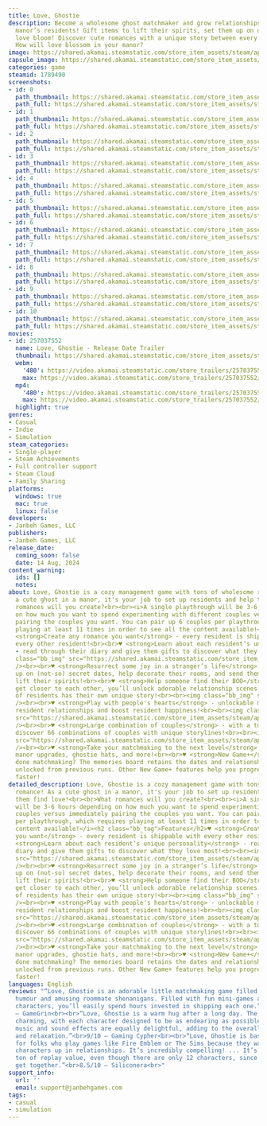 ```yaml
---
title: Love, Ghostie
description: Become a wholesome ghost matchmaker and grow relationships between the
  manor’s residents! Gift items to lift their spirits, set them up on dates, and watch
  love bloom! Discover cute romances with a unique story between every pair of residents!
  How will love blossom in your manor?
image: https://shared.akamai.steamstatic.com/store_item_assets/steam/apps/1789490/header.jpg?t=1732908962
capsule_image: https://shared.akamai.steamstatic.com/store_item_assets/steam/apps/1789490/capsule_231x87.jpg?t=1732908962
categories: game
steamid: 1789490
screenshots:
- id: 0
  path_thumbnail: https://shared.akamai.steamstatic.com/store_item_assets/steam/apps/1789490/ss_14aa3c6339419e7d108e969ad54667a2e4d34d58.600x338.jpg?t=1732908962
  path_full: https://shared.akamai.steamstatic.com/store_item_assets/steam/apps/1789490/ss_14aa3c6339419e7d108e969ad54667a2e4d34d58.1920x1080.jpg?t=1732908962
- id: 1
  path_thumbnail: https://shared.akamai.steamstatic.com/store_item_assets/steam/apps/1789490/ss_63a5074a76bf01e181f18b0f08add4190cdaca98.600x338.jpg?t=1732908962
  path_full: https://shared.akamai.steamstatic.com/store_item_assets/steam/apps/1789490/ss_63a5074a76bf01e181f18b0f08add4190cdaca98.1920x1080.jpg?t=1732908962
- id: 2
  path_thumbnail: https://shared.akamai.steamstatic.com/store_item_assets/steam/apps/1789490/ss_39dcf22ad61b8f76557bd18ee96c532c4fc64a51.600x338.jpg?t=1732908962
  path_full: https://shared.akamai.steamstatic.com/store_item_assets/steam/apps/1789490/ss_39dcf22ad61b8f76557bd18ee96c532c4fc64a51.1920x1080.jpg?t=1732908962
- id: 3
  path_thumbnail: https://shared.akamai.steamstatic.com/store_item_assets/steam/apps/1789490/ss_16632262c62c3c5010d6f17e0b2cec72614acd24.600x338.jpg?t=1732908962
  path_full: https://shared.akamai.steamstatic.com/store_item_assets/steam/apps/1789490/ss_16632262c62c3c5010d6f17e0b2cec72614acd24.1920x1080.jpg?t=1732908962
- id: 4
  path_thumbnail: https://shared.akamai.steamstatic.com/store_item_assets/steam/apps/1789490/ss_de6a2bf0ce626e57a85eb647e02a633fd00d8565.600x338.jpg?t=1732908962
  path_full: https://shared.akamai.steamstatic.com/store_item_assets/steam/apps/1789490/ss_de6a2bf0ce626e57a85eb647e02a633fd00d8565.1920x1080.jpg?t=1732908962
- id: 5
  path_thumbnail: https://shared.akamai.steamstatic.com/store_item_assets/steam/apps/1789490/ss_2509d7b7dfa18ce0081379dcb7891696badc1764.600x338.jpg?t=1732908962
  path_full: https://shared.akamai.steamstatic.com/store_item_assets/steam/apps/1789490/ss_2509d7b7dfa18ce0081379dcb7891696badc1764.1920x1080.jpg?t=1732908962
- id: 6
  path_thumbnail: https://shared.akamai.steamstatic.com/store_item_assets/steam/apps/1789490/ss_defc20bea3d098605bc1ed7437b3c00fc158ed83.600x338.jpg?t=1732908962
  path_full: https://shared.akamai.steamstatic.com/store_item_assets/steam/apps/1789490/ss_defc20bea3d098605bc1ed7437b3c00fc158ed83.1920x1080.jpg?t=1732908962
- id: 7
  path_thumbnail: https://shared.akamai.steamstatic.com/store_item_assets/steam/apps/1789490/ss_02180b392503b1bee3bbfca540a48d3c87a9e3a1.600x338.jpg?t=1732908962
  path_full: https://shared.akamai.steamstatic.com/store_item_assets/steam/apps/1789490/ss_02180b392503b1bee3bbfca540a48d3c87a9e3a1.1920x1080.jpg?t=1732908962
- id: 8
  path_thumbnail: https://shared.akamai.steamstatic.com/store_item_assets/steam/apps/1789490/ss_f745619b7bdbb05e5a872b4cbe134d1332748690.600x338.jpg?t=1732908962
  path_full: https://shared.akamai.steamstatic.com/store_item_assets/steam/apps/1789490/ss_f745619b7bdbb05e5a872b4cbe134d1332748690.1920x1080.jpg?t=1732908962
- id: 9
  path_thumbnail: https://shared.akamai.steamstatic.com/store_item_assets/steam/apps/1789490/ss_1f87a9b5588feed8045b0151c4c43416f28c6058.600x338.jpg?t=1732908962
  path_full: https://shared.akamai.steamstatic.com/store_item_assets/steam/apps/1789490/ss_1f87a9b5588feed8045b0151c4c43416f28c6058.1920x1080.jpg?t=1732908962
- id: 10
  path_thumbnail: https://shared.akamai.steamstatic.com/store_item_assets/steam/apps/1789490/ss_87c27c304ff3127d0628f911f6abd66a79b7f397.600x338.jpg?t=1732908962
  path_full: https://shared.akamai.steamstatic.com/store_item_assets/steam/apps/1789490/ss_87c27c304ff3127d0628f911f6abd66a79b7f397.1920x1080.jpg?t=1732908962
movies:
- id: 257037552
  name: Love, Ghostie - Release Date Trailer
  thumbnail: https://shared.akamai.steamstatic.com/store_item_assets/steam/apps/257037552/movie.293x165.jpg?t=1721054739
  webm:
    '480': https://video.akamai.steamstatic.com/store_trailers/257037552/movie480_vp9.webm?t=1721054739
    max: https://video.akamai.steamstatic.com/store_trailers/257037552/movie_max_vp9.webm?t=1721054739
  mp4:
    '480': https://video.akamai.steamstatic.com/store_trailers/257037552/movie480.mp4?t=1721054739
    max: https://video.akamai.steamstatic.com/store_trailers/257037552/movie_max.mp4?t=1721054739
  highlight: true
genres:
- Casual
- Indie
- Simulation
steam_categories:
- Single-player
- Steam Achievements
- Full controller support
- Steam Cloud
- Family Sharing
platforms:
  windows: true
  mac: true
  linux: false
developers:
- Janbeh Games, LLC
publishers:
- Janbeh Games, LLC
release_date:
  coming_soon: false
  date: 14 Aug, 2024
content_warning:
  ids: []
  notes:
about: Love, Ghostie is a cozy management game with tons of wholesome romance! As
  a cute ghost in a manor, it's your job to set up residents and help them find love!<br><br>What
  romances will you create?<br><br><i>A single playthrough will be 3-6 hours depending
  on how much you want to spend experimenting with different couples versus immediately
  pairing the couples you want. You can pair up 6 couples per playthrough, which requires
  playing at least 11 times in order to see all the content available!</i><h2 class="bb_tag">Features</h2>♥
  <strong>Create any romance you want</strong> - every resident is shippable with
  every other resident!<br><br>♥ <strong>Learn about each resident’s unique personality</strong>
  - read through their diary and give them gifts to discover what they love most!<br><br><img
  class="bb_img" src="https://shared.akamai.steamstatic.com/store_item_assets/steam/apps/1789490/extras/gifting_v4.gif?t=1732908962"
  /><br><br>♥ <strong>Resurrect some joy in a stranger’s life</strong> - set residents
  up on (not-so) secret dates, help decorate their rooms, and send them on tasks to
  lift their spirits!<br><br>♥ <strong>Help someone find their BOO</strong> - as residents
  get closer to each other, you’ll unlock adorable relationship scenes. Every pair
  of residents has their own unique story!<br><br><img class="bb_img" src="https://shared.akamai.steamstatic.com/store_item_assets/steam/apps/1789490/extras/Gerard_Calathea_Woe.gif?t=1732908962"
  /><br><br>♥ <strong>Play with people's hearts</strong> - unlockable minigames deepen
  resident relationships and boost resident happiness!<br><br><img class="bb_img"
  src="https://shared.akamai.steamstatic.com/store_item_assets/steam/apps/1789490/extras/matchmaking_minigame.gif?t=1732908962"
  /><br><br>♥ <strong>Large combination of couples</strong> - with a total of 12 residents,
  discover 66 combinations of couples with unique storylines!<br><br><img class="bb_img"
  src="https://shared.akamai.steamstatic.com/store_item_assets/steam/apps/1789490/extras/couples_square.gif?t=1732908962"
  /><br><br>♥ <strong>Take your matchmaking to the next level</strong> - unlock minigames,
  manor upgrades, ghostie hats, and more!<br><br>♥ <strong>New Game+</strong> - not
  done matchmaking? The memories board retains the dates and relationship talks you’ve
  unlocked from previous runs. Other New Game+ features help you progress relationships
  faster!
detailed_description: Love, Ghostie is a cozy management game with tons of wholesome
  romance! As a cute ghost in a manor, it's your job to set up residents and help
  them find love!<br><br>What romances will you create?<br><br><i>A single playthrough
  will be 3-6 hours depending on how much you want to spend experimenting with different
  couples versus immediately pairing the couples you want. You can pair up 6 couples
  per playthrough, which requires playing at least 11 times in order to see all the
  content available!</i><h2 class="bb_tag">Features</h2>♥ <strong>Create any romance
  you want</strong> - every resident is shippable with every other resident!<br><br>♥
  <strong>Learn about each resident’s unique personality</strong> - read through their
  diary and give them gifts to discover what they love most!<br><br><img class="bb_img"
  src="https://shared.akamai.steamstatic.com/store_item_assets/steam/apps/1789490/extras/gifting_v4.gif?t=1732908962"
  /><br><br>♥ <strong>Resurrect some joy in a stranger’s life</strong> - set residents
  up on (not-so) secret dates, help decorate their rooms, and send them on tasks to
  lift their spirits!<br><br>♥ <strong>Help someone find their BOO</strong> - as residents
  get closer to each other, you’ll unlock adorable relationship scenes. Every pair
  of residents has their own unique story!<br><br><img class="bb_img" src="https://shared.akamai.steamstatic.com/store_item_assets/steam/apps/1789490/extras/Gerard_Calathea_Woe.gif?t=1732908962"
  /><br><br>♥ <strong>Play with people's hearts</strong> - unlockable minigames deepen
  resident relationships and boost resident happiness!<br><br><img class="bb_img"
  src="https://shared.akamai.steamstatic.com/store_item_assets/steam/apps/1789490/extras/matchmaking_minigame.gif?t=1732908962"
  /><br><br>♥ <strong>Large combination of couples</strong> - with a total of 12 residents,
  discover 66 combinations of couples with unique storylines!<br><br><img class="bb_img"
  src="https://shared.akamai.steamstatic.com/store_item_assets/steam/apps/1789490/extras/couples_square.gif?t=1732908962"
  /><br><br>♥ <strong>Take your matchmaking to the next level</strong> - unlock minigames,
  manor upgrades, ghostie hats, and more!<br><br>♥ <strong>New Game+</strong> - not
  done matchmaking? The memories board retains the dates and relationship talks you’ve
  unlocked from previous runs. Other New Game+ features help you progress relationships
  faster!
languages: English
reviews: "“Love, Ghostie is an adorable little matchmaking game filled with wholesome
  humour and amusing roommate shenanigans. Filled with fun mini-games and interesting
  characters, you’ll easily spend hours invested in shipping each one.”<br>9.5/10
  – GameGrin<br><br>“Love, Ghostie is a warm hug after a long day. The visuals are
  charming, with each character designed to be as endearing as possible. The game’s
  music and sound effects are equally delightful, adding to the overall sense of comfort
  and relaxation.”<br>9/10 – Gaming Cypher<br><br>“Love, Ghostie is basically a game
  for folks who play games like Fire Emblem or The Sims because they want to pair
  characters up in relationships. It’s incredibly compelling! ... It’s also got a
  ton of replay value, even though there are only 12 characters, since they can all
  get together.”<br>8.5/10 – Siliconera<br>"
support_info:
  url: ''
  email: support@janbehgames.com
tags:
- casual
- simulation
---
```

